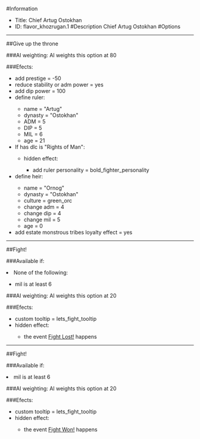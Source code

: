 #Information
 - Title: Chief Artug Ostokhan
 - ID: flavor_khozrugan.1
#Description
Chief Artug Ostokhan
#Options

___
##Give up the throne

###AI weighting:
AI weights this option at 80


###Efects:<ul><li>add prestige = -50</li><li>reduce stability or adm power = yes</li><li>add dip power = 100</li><li>define ruler:</li><ul><li>name = "Artug"</li><li>dynasty = "Ostokhan"</li><li>ADM = 5</li><li>DIP = 5</li><li>MIL = 6</li><li>age = 21</li></ul><li>If has dlc is "Rights of Man":</li><ul><li>hidden effect:</li><ul><li>add ruler personality = bold_fighter_personality</li></ul></ul><li>define heir:</li><ul><li>name = "Ornog"</li><li>dynasty = "Ostokhan"</li><li>culture = green_orc</li><li>change adm = 4</li><li>change dip = 4</li><li>change mil = 5</li><li>age = 0</li></ul><li>add estate monstrous tribes loyalty effect = yes</li></ul>

___
##Fight!

###Available if:
<li>None of the following:</li><ul><li>mil is at least 6</li></ul>

###AI weighting:
AI weights this option at 20


###Efects:<ul><li>custom tooltip = lets_fight_tooltip</li><li>hidden effect:</li><ul><li>the event [Fight Lost!](../events/fight_lost.md) happens</li></ul></ul>

___
##Fight!

###Available if:
<li>mil is at least 6</li>

###AI weighting:
AI weights this option at 20


###Efects:<ul><li>custom tooltip = lets_fight_tooltip</li><li>hidden effect:</li><ul><li>the event [Fight Won!](../events/fight_won.md) happens</li></ul></ul>
